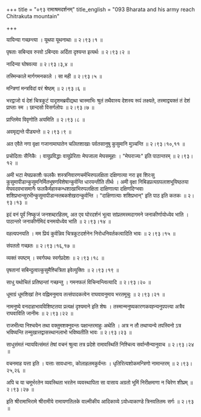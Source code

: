 +++
title = "०९३ रामाश्रमदर्शनम्"
title_english = "093 Bharata and his army reach Chitrakuta mountain"

+++


यायिन्या गच्छन्त्या । यूथपा यूथनाथाः  ॥  २।९३।१  ॥   

  

पृषताः सबिन्दव रुरवो ऽबिन्दवः अर्दिता दृश्यन्त इत्यर्थः  ॥  २।९३।२  ॥   

  

नादिन्या घोषवत्या  ॥  २।९३।३,४  ॥   

  

तस्मिन्काले मार्गगमनकाले । सा मही  ॥  २।९३।५  ॥   

  

मन्त्रिणां मन्त्रविदां वरं श्रेष्ठम्  ॥  २।९३।६  ॥   

  

भरद्वाजो यं देशं चित्रकूटं यादृशमब्रवीद्यथा चास्माभिः श्रुतं तथैवास्य
देशस्य रूपं लक्ष्यते, तस्माद्व्यक्तं तं देशं प्राप्ताः स्म । छान्दसो
विसर्गलोपः  ॥  २।९३।७  ॥   

  

प्राप्तिमेव विवृणोति अयमिति  ॥  २।९३।८  ॥   

  

अवमृद्यन्ते पीड्यन्ते  ॥  २।९३।९  ॥   

  

अत एवैते नगा वृक्षा गजानामाघातेन चलितशाखाः पर्वतसानुषु कुसुमानि
मुञ्चन्ति  ॥  २।९३।१०,११  ॥   

  

प्रचोदिताः सैनिकैः । वायुप्रविद्धाः वायुप्रेरिताः मेघजाला मेघसमूहाः ।
"मेघराज्यः" इति पाठान्तरम्  ॥  २।९३।१२  ॥   

  

अमी भटा मेघप्रकाशैः फलकैः शस्त्रनिवारणचर्मभिरुपलक्षिता दक्षिणात्या नरा
इव शिरःसु कुसुमापीडान्कुसुमनिर्मितभूषणविशेषान्कुर्वन्ति धारयन्तीति
तीर्थः । अमी वृक्षा निबिडप्रत्यग्रपलाशभूयिष्ठतया मेघवदवभासमानैः
फलकैर्महास्कन्धशाखाभिरुपलक्षिता दाक्षिणात्या दक्षिणदिग्भवाः
शशिप्रभान्सुरभीन्कुसुमापीडान्स्तबकशेखरान्कुर्वन्ति । "दाक्षिणात्याः
शशिप्रभान्" इति पाठ इति कतकः  ॥  २।९३।१३  ॥   

  

इदं वनं पूर्वं निष्कूजं जनशब्दरहितम्, अत एव घोरदर्शनं भूत्वा
सांप्रतमस्मदागमने जनाकीर्णायोध्येव भाति । पाठान्तरे जनाकीर्णमिदं
वनमयोध्येव भाति  ॥  २।९३।१४  ॥   

  

वहत्यपनयति । मम प्रियं कुर्वन्निव चित्रकूटदर्शनेन निरोधनिवर्तकत्वादिति
भावः  ॥  २।९३।१५  ॥   

  

संपततो गच्छतः  ॥  २।९३।१६,१७  ॥   

  

व्यक्तं स्पष्टम् । स्वर्गपथः स्वर्गप्रदेशः  ॥  २।९३।१८  ॥   

  

पृषतानां सबिन्दुत्वात्कुसुमैश्चित्रिता इवेत्युक्तिः  ॥  २।९३।१९  ॥   

  

साधु यथोचितं प्रतिष्ठन्तां गच्छन्तु । गमनफलं विचिन्वन्त्वित्यादि  ॥ 
२।९३।२० ॥   

  

धूमाग्रं धूमशिखां तेन वह्निमनुमाय तत्संपादकत्वेन राघवावनुमाय भरतमूचुः  ॥ 
२।९३।२१  ॥   

  

नामनुष्ये वनदाहाभावविशिष्टतया प्रत्यक्षं दृश्यमाने इति शेषः ।
तस्मान्मनुष्यकारणकवह्न्यनुपपत्त्या अत्रैव राघवाविति जानीमः  ॥  २।९३।२२
 ॥   

  

राजभीत्या निश्चयेन तथा वक्तुमशक्नुवन्तः पक्षान्तरमाहुः अथेति । अत्र न तौ
तथाप्यन्ये तपस्विनो ऽत्र भविष्यन्ति तन्मुखात्तद्वासस्थानलाभो भविष्यतीति
भावः  ॥  २।९३।२३  ॥   

  

साधुसंमतं न्यायवित्संमतं तेषां वचनं श्रुत्वा तत्र प्रदेशे रामावस्थितिं
निश्चित्य सर्वान्सैन्यानुवाच  ॥  २।९३।२४  ॥   

  

वचनमाह यत्ता इति । यत्ताः सावधानाः, कोलाहलमकुर्वन्तः ।
धृतिरित्यशोकमन्त्रिणो नामान्तरम्  ॥  २।९३।२५,२६  ॥   

  

अपि च या चमूर्भरतेन व्यवस्थिता भरतेन व्यवस्थापिता सा वासाय अग्रतो भूमिं
निरीक्षमाणा न चिरेण शीघ्रम्  ॥  २।९३।२७  ॥   

  

इति श्रीरामाभिरामे श्रीरामीये रामायणतिलके वाल्मीकीय आदिकाव्ये
ऽयोध्याकाण्डे त्रिनवतितमः सर्गः  ॥  २।९३  ॥   

  

  


